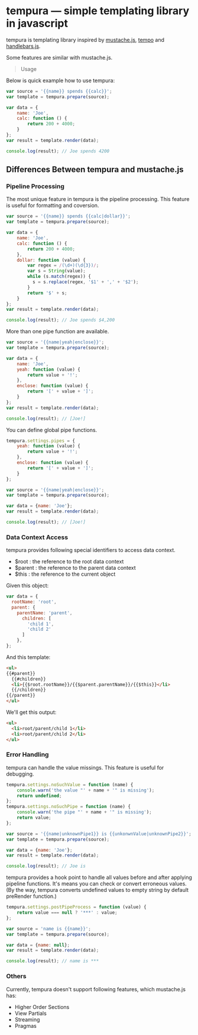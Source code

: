 tempura — simple templating library in javascript
=================================================

tempura is templating library inspired by [mustache.js](https://github.com/janl/mustache.js), 
[tempo](https://github.com/twigkit/tempo) and [handlebars.js](https://github.com/wycats/handlebars.js/).

Some features are similar with mustache.js.

> Usage

Below is quick example how to use tempura:

```js
var source = '{{name}} spends {{calc}}';
var template = tempura.prepare(source);

var data = {
    name: 'Joe',
    calc: function () {
        return 200 + 4000;
    }
};
var result = template.render(data);

console.log(result); // Joe spends 4200
```

Differences Between tempura and mustache.js
-------------------------------------------

### Pipeline Processing

The most unique feature in tempura is the pipeline processing. 
This feature is useful for formatting and coversion.

```js
var source = '{{name}} spends {{calc|dollar}}';
var template = tempura.prepare(source);

var data = {
    name: 'Joe',
    calc: function () {
        return 200 + 4000;
    },
    dollar: function (value) {
        var regex = /(\d+)(\d{3})/;
        var s = String(value);
        while (s.match(regex)) {
          s = s.replace(regex, '$1' + ',' + '$2');
        }
        return '$' + s;
    }
};
var result = template.render(data);

console.log(result); // Joe spends $4,200
```

More than one pipe function are available.

```js
var source = '{{name|yeah|enclose}}';
var template = tempura.prepare(source);

var data = {
    name: 'Joe',
    yeah: function (value) {
        return value + '!';
    },
    enclose: function (value) {
        return '[' + value + ']';
    }
};
var result = template.render(data);

console.log(result); // [Joe!]
```

You can define global pipe functions.

```js
tempura.settings.pipes = {
    yeah: function (value) {
        return value + '!';
    },
    enclose: function (value) {
        return '[' + value + ']';
    }
};

var source = '{{name|yeah|enclose}}';
var template = tempura.prepare(source);

var data = {name: 'Joe'};
var result = template.render(data);

console.log(result); // [Joe!]
```

### Data Context Access

tempura provides following special identifiers to access data context. 

* $root : the reference to the root data context
* $parent : the reference to the parent data context
* $this : the reference to the current object

Given this object:

```js
var data = {
  rootName: 'root',
  parent: {
    parentName: 'parent',
      children: [
        'child 1',
        'child 2'
      ]
    },
};
```

And this template:

```html
<ul>
{{#parent}} 
  {{#children}}
  <li>{{$root.rootName}}/{{$parent.parentName}}/{{$this}}</li>
  {{/children}}
{{/parent}}
</ul>
```

We'll get this output:

```html
<ul>
  <li>root/parent/child 1</li>
  <li>root/parent/child 2</li>
</ul>
```

### Error Handling

tempura can handle the value missings.
This feature is useful for debugging.

```js
tempura.settings.noSuchValue = function (name) {
    console.warn('the value "' + name + '" is missing');
    return undefined;
};
tempura.settings.noSuchPipe = function (name) {
    console.warn('the pipe "' + name + '" is missing');
    return value;
};

var source = '{{name|unknownPipe1}} is {{unkonwnValue|unknownPipe2}}';
var template = tempura.prepare(source);

var data = {name: 'Joe'};
var result = template.render(data);

console.log(result); // Joe is
```

tempura provides a hook point to handle all values before and after applying pipeline functions.
It's means you can check or convert erroneous values.
(By the way, tempura converts undefined values to empty string by default preRender function.)

```js
tempura.settings.postPipeProcess = function (value) {
    return value === null ? '***' : value;
};

var source = 'name is {{name}}';
var template = tempura.prepare(source);

var data = {name: null};
var result = template.render(data);

console.log(result); // name is ***
```

### Others

Currently, tempura doesn't support following features, which mustache.js has:

* Higher Order Sections
* View Partials
* Streaming
* Pragmas
